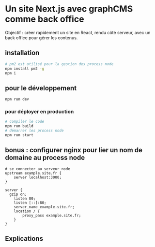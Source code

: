 # Un site Next.js avec graphCMS comme back office

Objectif : créer rapidement un site en React, rendu côté serveur, avec un back office pour gérer les contenus.

## installation

```sh
# pm2 est utilisé pour la gestion des process node
npm install pm2 -g
npm i
```

## pour le développement

```sh
npm run dev
```

### pour déployer en production

```sh
# compiler le code
npm run build
# démarrer les process node
npm run start
```

## bonus : configurer nginx pour lier un nom de domaine au process node

```
# se connecter au serveur node
upstream example.site.fr {
    server localhost:3000;
}

server {
  gzip on;
	listen 80;
	listen [::]:80;
	server_name example.site.fr;
	location / {
		proxy_pass example.site.fr;
	}
}
```

## Explications
